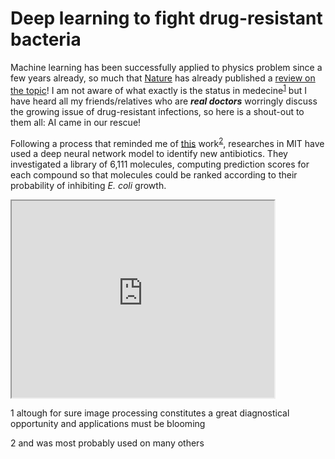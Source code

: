 # Deep learning to fight drug-resistant bacteria

Machine learning has been successfully applied to physics problem since a few years already, 
so much that [Nature](https://www.nature.com/) has already published a 
[review on the topic](https://www.nature.com/articles/s41524-019-0221-0)! 
I am not aware of what exactly is the status in medecine<sup>[1](#myfootnote1)</sup> but I have heard all my friends/relatives 
who are ***real doctors*** worringly discuss the growing issue of drug-resistant infections, so here is a shout-out to them all: AI came in our rescue!

Following a process that reminded me of 
[this](https://www.researchgate.net/publication/334209824_Unsupervised_word_embeddings_capture_latent_knowledge_from_materials_science_literature) 
work<sup>[2](#myfootnote2)</sup>, researches in MIT have used a deep neural network model to identify new antibiotics.
They investigated a library of 6,111 molecules, computing prediction scores for each compound so that molecules could be ranked according 
to their probability of inhibiting *E. coli* growth.

<iframe width="420" height="315"
src="https://www.youtube.com/watch?v=xZbcwi7SfZE">
</iframe>


<a name="myfootnote1">1</a> altough for sure image processing constitutes a great diagnostical opportunity and applications must be blooming 

<a name="myfootnote2">2</a> and was most probably used on many others
